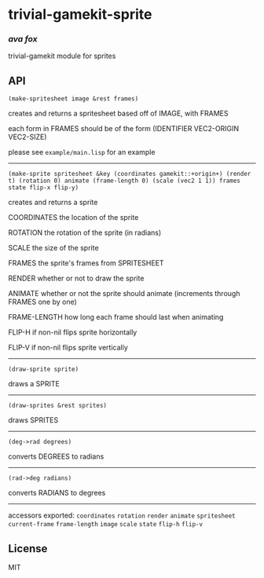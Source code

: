 # trivial-gamekit-sprite
### _ava fox_

trivial-gamekit module for sprites

## API

`(make-spritesheet image &rest frames)`

creates and returns a spritesheet based off of IMAGE, with FRAMES

each form in FRAMES should be of the form (IDENTIFIER VEC2-ORIGIN VEC2-SIZE)

please see `example/main.lisp` for an example

---

`(make-sprite spritesheet &key (coordinates gamekit::+origin+) (render t) (rotation 0) animate (frame-length 0) (scale (vec2 1 1)) frames state flip-x flip-y)`

creates and returns a sprite

COORDINATES the location of the sprite

ROTATION the rotation of the sprite (in radians)

SCALE the size of the sprite

FRAMES the sprite's frames from SPRITESHEET 

RENDER whether or not to draw the sprite

ANIMATE whether or not the sprite should animate (increments through FRAMES one by one)

FRAME-LENGTH how long each frame should last when animating

FLIP-H if non-nil flips sprite horizontally

FLIP-V if non-nil flips sprite vertically

---

`(draw-sprite sprite)`

draws a SPRITE

---

`(draw-sprites &rest sprites)`

draws SPRITES

---

`(deg->rad degrees)`

converts DEGREES to radians

---

`(rad->deg radians)`

converts RADIANS to degrees

---

accessors exported: 
`coordinates` `rotation` `render` `animate`
`spritesheet` `current-frame` `frame-length`
`image` `scale` `state` `flip-h` `flip-v`

## License

MIT

